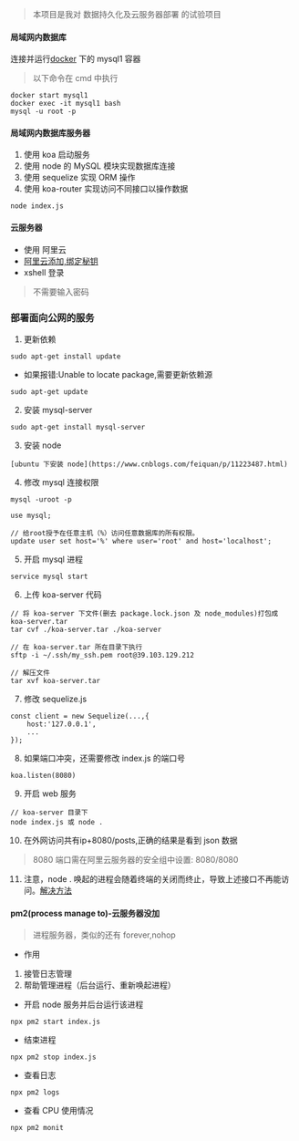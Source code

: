 > 本项目是我对 数据持久化及云服务器部署 的试验项目

#### 局域网内数据库
连接并运行[docker](https://github.com/Hanqing1996/docker-notes/blob/master/README.md) 下的 mysql1 容器
> 以下命令在 cmd 中执行
```
docker start mysql1
docker exec -it mysql1 bash
mysql -u root -p
```

#### 局域网内数据库服务器
1. 使用 koa 启动服务
2. 使用 node 的 MySQL 模块实现数据库连接
3. 使用 sequelize 实现 ORM 操作
4. 使用 koa-router 实现访问不同接口以操作数据
```
node index.js
```

#### 云服务器
* 使用 阿里云
* [阿里云添加,绑定秘钥](https://help.aliyun.com/document_detail/51793.html?spm=a2c4g.11186623.6.878.71414737qnnxS8)
* xshell 登录
> 不需要输入密码

### 部署面向公网的服务
1. 更新依赖
```
sudo apt-get install update
```
* 如果报错:Unable to locate package,需要更新依赖源
```
sudo apt-get update
```
2. 安装 mysql-server
```
sudo apt-get install mysql-server
```
3. 安装 node
```
[ubuntu 下安装 node](https://www.cnblogs.com/feiquan/p/11223487.html)
```
4. 修改 mysql 连接权限
```
mysql -uroot -p

use mysql;

// 给root授予在任意主机（%）访问任意数据库的所有权限。
update user set host='%' where user='root' and host='localhost';
```
5. 开启 mysql 进程
```
service mysql start
```
6. 上传 koa-server 代码
```
// 将 koa-server 下文件(删去 package.lock.json 及 node_modules)打包成 koa-server.tar
tar cvf ./koa-server.tar ./koa-server

// 在 koa-server.tar 所在目录下执行
sftp -i ~/.ssh/my_ssh.pem root@39.103.129.212

// 解压文件
tar xvf koa-server.tar
```
7. 修改 sequelize.js
```
const client = new Sequelize(...,{
    host:'127.0.0.1',
    ...
});
```
8. 如果端口冲突，还需要修改 index.js 的端口号
```
koa.listen(8080)
```
9. 开启 web 服务
```
// koa-server 目录下
node index.js 或 node .
```
10. 在外网访问共有ip+8080/posts,正确的结果是看到 json 数据
> 8080 端口需在阿里云服务器的安全组中设置: 8080/8080
11. 注意，node . 唤起的进程会随着终端的关闭而终止，导致上述接口不再能访问。[解决方法](https://blog.csdn.net/shakdy/article/details/82938679)

#### pm2(process manage to)-云服务器没加
> 进程服务器，类似的还有 forever,nohop
* 作用
1. 接管日志管理
2. 帮助管理进程（后台运行、重新唤起进程）
* 开启 node 服务并后台运行该进程
```
npx pm2 start index.js
```
* 结束进程
```
npx pm2 stop index.js
```
* 查看日志
```
npx pm2 logs
```
* 查看 CPU 使用情况
```
npx pm2 monit
```
